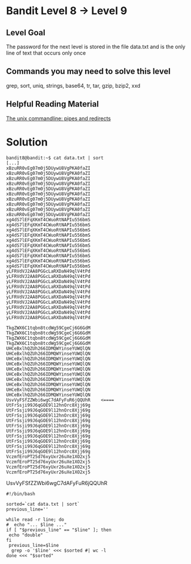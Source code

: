 Bandit Level 8 → Level 9
========================

Level Goal
----------

The password for the next level is stored in the file data.txt and is the only line of text that occurs only once

Commands you may need to solve this level
-----------------------------------------

grep, sort, uniq, strings, base64, tr, tar, gzip, bzip2, xxd

Helpful Reading Material
------------------------

[The unix commandline: pipes and redirects](http://www.westwind.com/reference/os-x/commandline/pipes.html)


Solution
========
```
bandit8@bandit:~$ cat data.txt | sort
[...]
xBzuRR0vEg07m0j5DUywU8VgPKA0faZI
xBzuRR0vEg07m0j5DUywU8VgPKA0faZI
xBzuRR0vEg07m0j5DUywU8VgPKA0faZI
xBzuRR0vEg07m0j5DUywU8VgPKA0faZI
xBzuRR0vEg07m0j5DUywU8VgPKA0faZI
xBzuRR0vEg07m0j5DUywU8VgPKA0faZI
xBzuRR0vEg07m0j5DUywU8VgPKA0faZI
xBzuRR0vEg07m0j5DUywU8VgPKA0faZI
xBzuRR0vEg07m0j5DUywU8VgPKA0faZI
xBzuRR0vEg07m0j5DUywU8VgPKA0faZI
xg4dS7lEFqXKmT4CWuoRtNAPIu556bmS
xg4dS7lEFqXKmT4CWuoRtNAPIu556bmS
xg4dS7lEFqXKmT4CWuoRtNAPIu556bmS
xg4dS7lEFqXKmT4CWuoRtNAPIu556bmS
xg4dS7lEFqXKmT4CWuoRtNAPIu556bmS
xg4dS7lEFqXKmT4CWuoRtNAPIu556bmS
xg4dS7lEFqXKmT4CWuoRtNAPIu556bmS
xg4dS7lEFqXKmT4CWuoRtNAPIu556bmS
xg4dS7lEFqXKmT4CWuoRtNAPIu556bmS
xg4dS7lEFqXKmT4CWuoRtNAPIu556bmS
yLFRVdVJ2AA8PGGcLaRXDaN49qlV4tPd
yLFRVdVJ2AA8PGGcLaRXDaN49qlV4tPd
yLFRVdVJ2AA8PGGcLaRXDaN49qlV4tPd
yLFRVdVJ2AA8PGGcLaRXDaN49qlV4tPd
yLFRVdVJ2AA8PGGcLaRXDaN49qlV4tPd
yLFRVdVJ2AA8PGGcLaRXDaN49qlV4tPd
yLFRVdVJ2AA8PGGcLaRXDaN49qlV4tPd
yLFRVdVJ2AA8PGGcLaRXDaN49qlV4tPd
yLFRVdVJ2AA8PGGcLaRXDaN49qlV4tPd
yLFRVdVJ2AA8PGGcLaRXDaN49qlV4tPd
```

```
TkgZWX6C1tqbn8tcdWg59CgeCj6G6GdM
TkgZWX6C1tqbn8tcdWg59CgeCj6G6GdM
TkgZWX6C1tqbn8tcdWg59CgeCj6G6GdM
TkgZWX6C1tqbn8tcdWg59CgeCj6G6GdM
UHCeBxlhQZUh266IDMQWYinseYUWQlQN
UHCeBxlhQZUh266IDMQWYinseYUWQlQN
UHCeBxlhQZUh266IDMQWYinseYUWQlQN
UHCeBxlhQZUh266IDMQWYinseYUWQlQN
UHCeBxlhQZUh266IDMQWYinseYUWQlQN
UHCeBxlhQZUh266IDMQWYinseYUWQlQN
UHCeBxlhQZUh266IDMQWYinseYUWQlQN
UHCeBxlhQZUh266IDMQWYinseYUWQlQN
UHCeBxlhQZUh266IDMQWYinseYUWQlQN
UHCeBxlhQZUh266IDMQWYinseYUWQlQN
UsvVyFSfZZWbi6wgC7dAFyFuR6jQQUhR    <====
UtFrSsji99J6qGOE9l12hnOrc8Xjj69g
UtFrSsji99J6qGOE9l12hnOrc8Xjj69g
UtFrSsji99J6qGOE9l12hnOrc8Xjj69g
UtFrSsji99J6qGOE9l12hnOrc8Xjj69g
UtFrSsji99J6qGOE9l12hnOrc8Xjj69g
UtFrSsji99J6qGOE9l12hnOrc8Xjj69g
UtFrSsji99J6qGOE9l12hnOrc8Xjj69g
UtFrSsji99J6qGOE9l12hnOrc8Xjj69g
UtFrSsji99J6qGOE9l12hnOrc8Xjj69g
UtFrSsji99J6qGOE9l12hnOrc8Xjj69g
VczmfEroPT25d76xyUxr26uXe1XO2xj5
VczmfEroPT25d76xyUxr26uXe1XO2xj5
VczmfEroPT25d76xyUxr26uXe1XO2xj5
VczmfEroPT25d76xyUxr26uXe1XO2xj5
```

UsvVyFSfZZWbi6wgC7dAFyFuR6jQQUhR



```
#!/bin/bash

sorted=`cat data.txt | sort`
previous_line=''

while read -r line; do
#  echo "... $line ..."
if [ "$previous_line" == "$line" ]; then
 echo "double"
fi
 previous_line=$line
  grep -o '$line' <<< $sorted #| wc -l
done <<< "$sorted"
```
